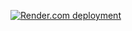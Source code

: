 [![Render.com deployment](https://github.com/dpMelian/pokeapi-mern/actions/workflows/main.yml/badge.svg)](https://github.com/dpMelian/pokeapi-mern/actions/workflows/main.yml)